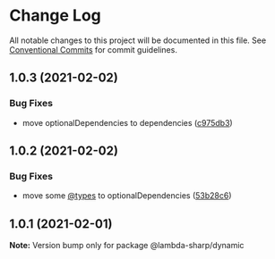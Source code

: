 # Change Log

All notable changes to this project will be documented in this file.
See [Conventional Commits](https://conventionalcommits.org) for commit guidelines.

## 1.0.3 (2021-02-02)


### Bug Fixes

* move optionalDependencies to dependencies ([c975db3](https://github.com/joshuaavalon/lambda-sharp/commit/c975db3ea633096842c28da4c5ef17d75ca69eb9))





## 1.0.2 (2021-02-02)


### Bug Fixes

* move some [@types](https://github.com/types) to optionalDependencies ([53b28c6](https://github.com/joshuaavalon/lambda-sharp/commit/53b28c64954e1a88aca1398a6581120edcbc00c1))





## 1.0.1 (2021-02-01)

**Note:** Version bump only for package @lambda-sharp/dynamic
